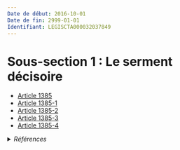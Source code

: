 ```yaml
---
Date de début: 2016-10-01
Date de fin: 2999-01-01
Identifiant: LEGISCTA000032037849
---
```


<h1>Sous-section 1 : Le serment décisoire</h1>

- [Article 1385](article_1385.md)
- [Article 1385-1](article_1385-1.md)
- [Article 1385-2](article_1385-2.md)
- [Article 1385-3](article_1385-3.md)
- [Article 1385-4](article_1385-4.md)

<details>
  <summary><em>Références</em></summary>

  <h2>Articles faisant référence à la section</h2>
  
  <ul>
    <li>
      <a href="https://legal.tricoteuses.fr//redirection/LEGIARTI000032006595?vers=git&vers=legifrance">Ordonnance n° 2016-131 du 10 février 2016 portant réforme du droit des contrats, du régime général et de la preuve des obligations - article 4 ENTIEREMENT_MODIF</a> CREE source
    </li>
  </ul>
</details>
